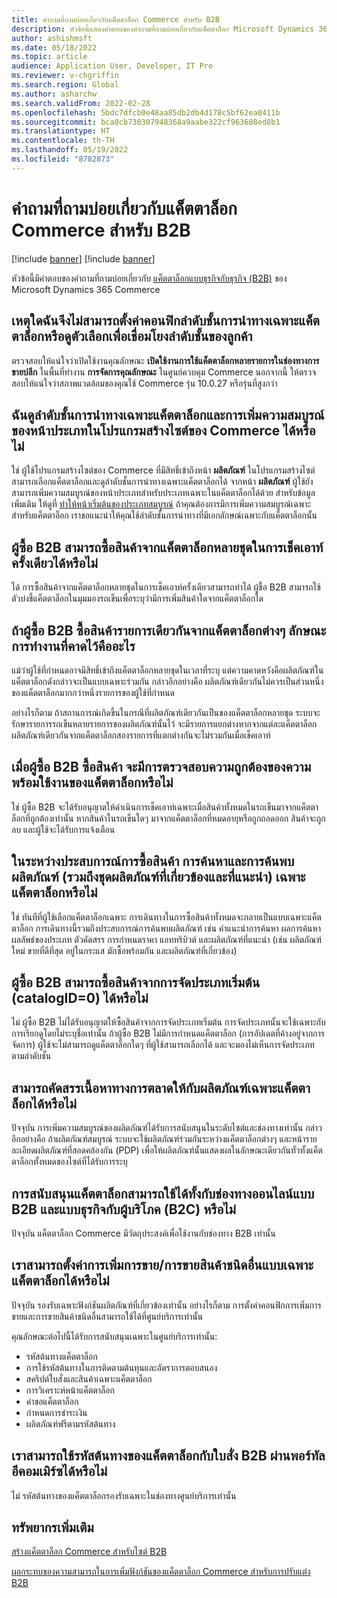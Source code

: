 ```yaml
---
title: คำถามที่ถามบ่อยเกี่ยวกับแค็ตตาล็อก Commerce สำหรับ B2B
description: หัวข้อนี้แสดงคําตอบของคําถามที่ถามบ่อยเกี่ยวกับแค็ตตาล็อก Microsoft Dynamics 365 Commerce
author: ashishmsft
ms.date: 05/18/2022
ms.topic: article
audience: Application User, Developer, IT Pro
ms.reviewer: v-chgriffin
ms.search.region: Global
ms.author: asharchw
ms.search.validFrom: 2022-02-28
ms.openlocfilehash: 5bdc7dfcb0e48aa85db2db4d178c5bf62ea0411b
ms.sourcegitcommit: bca0cb730307948368a9aabe322cf963688ed8b1
ms.translationtype: HT
ms.contentlocale: th-TH
ms.lasthandoff: 05/19/2022
ms.locfileid: "8782873"
---
```

# <a name="commerce-catalogs-for-b2b-faq"></a>คำถามที่ถามบ่อยเกี่ยวกับแค็ตตาล็อก Commerce สำหรับ B2B

[!include [banner](includes/banner.md)]
[!include [banner](includes/preview-banner.md)]

หัวข้อนี้มีคำตอบของคำถามที่ถามบ่อยเกี่ยวกับ [แค็ตตาล็อกแบบธุรกิจกับธุรกิจ (B2B)](catalogs-b2b-sites.md) ของ Microsoft Dynamics 365 Commerce

## <a name="why-cant-i-configure-a-catalog-specific-navigation-hierarchy-or-see-an-option-to-associate-a-customer-hierarchy"></a>เหตุใดฉันจึงไม่สามารถตั้งค่าคอนฟิกลำดับชั้นการนําทางเฉพาะแค็ตตาล็อกหรือดูตัวเลือกเพื่อเชื่อมโยงลำดับชั้นของลูกค้า

ตรวจสอบให้แน่ใจว่าเปิดใช้งานคุณลักษณะ **เปิดใช้งานการใช้แค็ตตาล็อกหลายรายการในช่องทางการขายปลีก** ในพื้นที่ทำงาน **การจัดการคุณลักษณะ** ในศูนย์ควบคุม Commerce นอกจากนี้ ให้ตรวจสอบให้แน่ใจว่าสภาพแวดล้อมของคุณใช้ Commerce รุ่น 10.0.27 หรือรุ่นที่สูงกว่า

## <a name="can-i-view-the-catalog-specific-hierarchy-and-enrich-category-pages-in-commerce-site-builder"></a>ฉันดูลำดับชั้นการนําทางเฉพาะแค็ตตาล็อกและการเพิ่มความสมบูรณ์ของหน้าประเภทในโปรแกรมสร้างไซต์ของ Commerce ได้หรือไม่

ใช่ ผู้ใช้โปรแกรมสร้างไซต์ของ Commerce ที่มีสิทธิ์เข้าถึงหน้า **ผลิตภัณฑ์** ในโปรแกรมสร้างไซต์สามารถเลือกแค็ตตาล็อกและดูลำดับชั้นการนําทางเฉพาะแค็ตตาล็อกได้ จากหน้า **ผลิตภัณฑ์** ผู้ใช้ยังสามารถเพิ่มความสมบูรณ์ของหน้าประเภทสำหรับประเภทเฉพาะในแค็ตตาล็อกได้ด้วย สำหรับข้อมูลเพิ่มเติม ให้ดูที่ [ทำให้หน้าเริ่มต้นของประเภทสมบูรณ์](enrich-category-page.md) ถ้าคุณต้องการมีการเพิ่มความสมบูรณ์เฉพาะสำหรับแค็ตตาล็อก เราขอแนะนําให้คุณใช้ลำดับชั้นการนำทางที่มีเอกลักษณ์เฉพาะกับแค็ตตาล็อกนั้น

## <a name="can-a-b2b-shopper-purchase-from-multiple-catalogs-in-a-single-checkout"></a>ผู้ซื้อ B2B สามารถซื้อสินค้าจากแค็ตตาล็อกหลายชุดในการเช็คเอาท์ครั้งเดียวได้หรือไม่

ได้ การซื้อสินค้าจากแค็ตตาล็อกหลายชุดในการเช็คเอาท์ครั้งเดียวสามารถทำได้ ผู้ชื้อ B2B สามารถใช้ตัวบ่งชี้แค็ตตาล็อกในมุมมองรถเข็นเพื่อระบุว่ามีการเพิ่มสินค้าใดจากแค็ตตาล็อกใด

## <a name="if-a-b2b-shopper-purchases-the-same-item-from-different-catalogs-what-is-the-expected-behavior"></a>ถ้าผู้ซื้อ B2B ซื้อสินค้ารายการเดียวกันจากแค็ตตาล็อกต่างๆ ลักษณะการทำงานที่คาดไว้คืออะไร

แม้ว่าผู้ใช้ที่กำหนดอาจมีสิทธิ์เข้าถึงแค็ตตาล็อกหลายชุดในเวลาที่ระบุ แต่ความคาดหวังคือผลิตภัณฑ์ในแค็ตตาล็อกดังกล่าวจะเป็นแบบเฉพาะร่วมกัน กล่าวอีกอย่างคือ ผลิตภัณฑ์เดียวกันไม่ควรเป็นส่วนหนึ่งของแค็ตตาล็อกมากกว่าหนึ่งรายการของผู้ใช้ที่กำหนด

อย่างไรก็ตาม ถ้าสถานการณ์เกิดขึ้นในกรณีที่ผลิตภัณฑ์เดียวกันเป็นของแค็ตตาล็อกหลายชุด ระบบจะรักษารายการรถเข็นหลายรายการของผลิตภัณฑ์นั้นไว้ จะมีรายการแยกต่างหากจากแต่ละแค็ตตาล็อก ผลิตภัณฑ์เดียวกันจากแค็ตตาล็อกสองรายการที่แตกต่างกันจะไม่รวมกันเมื่อเช็คเอาท์

## <a name="when-a-b2b-shopper-is-shopping-is-there-any-validation-for-catalog-availability"></a>เมื่อผู้ซื้อ B2B ซื้อสินค้า จะมีการตรวจสอบความถูกต้องของความพร้อมใช้งานของแค็ตตาล็อกหรือไม่

ใช่ ผู้ซื้อ B2B จะได้รับอนุญาตให้ดําเนินการเช็คเอาท์เฉพาะเมื่อสินค้าทั้งหมดในรถเข็นมาจากแค็ตตาล็อกที่ถูกต้องเท่านั้น หากสินค้าในรถเข็นใดๆ มาจากแค็ตตาล็อกที่หมดอายุหรือถูกถอดออก สินค้าจะถูกลบ และผู้ใช้จะได้รับการแจ้งเตือน

## <a name="during-the-shopping-experience-are-search-and-product-discovery-including-related-and-recommended-product-collections-catalog-specific"></a>ในระหว่างประสบการณ์การซื้อสินค้า การค้นหาและการค้นพบผลิตภัณฑ์ (รวมถึงชุดผลิตภัณฑ์ที่เกี่ยวข้องและที่แนะนำ) เฉพาะแค็ตตาล็อกหรือไม่

ใช่ ทันทีที่ผู้ใช้เลือกแค็ตตาล็อกเฉพาะ การเดินทางในการซื้อสินค้าทั้งหมดจะกลายเป็นแบบเฉพาะแค็ตตาล็อก การเดินทางนี้รวมถึงประสบการณ์การค้นพบผลิตภัณฑ์ เช่น คำแนะนำการค้นหา ผลการค้นหา ผลลัพธ์ของประเภท ตัวคัดสรร การกําหนดราคา แอททริบิวต์ และผลิตภัณฑ์ที่แนะนำ (เช่น ผลิตภัณฑ์ใหม่ ขายที่ดีที่สุด อยู่ในกระแส มักซื้อพร้อมกัน และผลิตภัณฑ์ที่เกี่ยวข้อง)

## <a name="can-a-b2b-shopper-purchase-from-the-default-assortment-catalogid0"></a>ผู้ซื้อ B2B สามารถซื้อสินค้าจากการจัดประเภทเริ่มต้น (catalogID=0) ได้หรือไม่

ไม่ ผู้ซื้อ B2B ไม่ได้รับอนุญาตให้ซื้อสินค้าจากการจัดประเภทเริ่มต้น การจัดประเภทนั้นจะใช้เฉพาะกับการเรียกดูโดยไม่ระบุชื่อเท่านั้น ถ้าผู้ซื้อ B2B ไม่มีการกำหนดแค็ตตาล็อก (การอัปเดตที่ค้างอยู่จากการจัดการ) ผู้ใช้จะไม่สามารถดูแค็ตตาล็อกใดๆ ที่ผู้ใช้สามารถเลือกได้ และจะมองไม่เห็นการจัดประเภทตามลำดับชั้น

## <a name="can-marketing-content-be-curated-for-a-product-that-is-specific-to-a-catalog"></a>สามารถคัดสรรเนื้อหาทางการตลาดให้กับผลิตภัณฑ์เฉพาะแค็ตตาล็อกได้หรือไม่

ปัจจุบัน การเพิ่มความสมบูรณ์ของผลิตภัณฑ์ได้รับการสนับสนุนในระดับไซต์และช่องทางเท่านั้น กล่าวอีกอย่างคือ ถ้าผลิตภัณฑ์สมบูรณ์ ระบบจะใช้ผลิตภัณฑ์ร่วมกันระหว่างแค็ตตาล็อกต่างๆ และหน้ารายละเอียดผลิตภัณฑ์ที่สอดคล้องกัน (PDP) เพื่อให้ผลิตภัณฑ์นั้นแสดงผลในลักษณะเดียวกันทั่วทั้งแค็ตตาล็อกทั้งหมดของไซต์ที่ได้รับการระบุ

## <a name="is-catalog-support-available-for-both-b2b-and-business-to-consumer-b2c-online-channels"></a>การสนับสนุนแค็ตตาล็อกสามารถใช้ได้ทั้งกับช่องทางออนไลน์แบบ B2B และแบบธุรกิจกับผู้บริโภค (B2C) หรือไม่

ปัจจุบัน แค็ตตาล็อก Commerce มีวัตถุประสงค์เพื่อใช้งานกับช่องทาง B2B เท่านั้น

## <a name="can-we-set-up-catalog-specific-upsellcross-sell-items"></a>เราสามารถตั้งค่าการเพิ่มการขาย/การขายสินค้าชนิดอื่นแบบเฉพาะแค็ตตาล็อกได้หรือไม่

ปัจจุบัน รองรับเฉพาะฟังก์ชันผลิตภัณฑ์ที่เกี่ยวข้องเท่านั้น อย่างไรก็ตาม การตั้งค่าคอนฟิกการเพิ่มการขายและการขายสินค้าชนิดอื่นสามารถใช้ได้ที่ศูนย์บริการเท่านั้น

คุณลักษณะต่อไปนี้ได้รับการสนับสนุนเฉพาะในศูนย์บริการเท่านั้น:

- รหัสต้นทางแค็ตตาล็อก
- การใช้รหัสต้นทางในการติดตามต้นทุนและอัตราการตอบสนอง
- สคริปต์ใบสั่งและสินค้าเฉพาะแค็ตตาล็อก
- การวิเคราะห์หน้าแค็ตตาล็อก
- คำขอแค็ตตาล็อก
- กำหนดการชำระเงิน
- ผลิตภัณฑ์ฟรีตามรหัสต้นทาง

## <a name="can-we-use-catalog-source-codes-for-b2b-orders-through-the-e-commerce-portal"></a>เราสามารถใช้รหัสต้นทางของแค็ตตาล็อกกับใบสั่ง B2B ผ่านพอร์ทัลอีคอมเมิร์ซได้หรือไม่

ไม่ รหัสต้นทางของแค็ตตาล็อกรองรับเฉพาะในช่องทางศูนย์บริการเท่านั้น

## <a name="additional-resources"></a>ทรัพยากรเพิ่มเติม

[สร้างแค็ตตาล็อก Commerce สำหรับไซต์ B2B](catalogs-b2b-sites.md)

[ผลกระทบของความสามารถในการเพิ่มฟังก์ชันของแค็ตตาล็อก Commerce สำหรับการปรับแต่ง B2B](catalogs-b2b-sites-dev.md)
